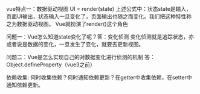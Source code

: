 vue特点一：数据驱动视图
UI = render(state)
上述公式中：状态state是输入，页面UI输出，状态输入一旦变化了，页面输出也随之而变化。我们把这种特性称之为数据驱动视图。
Vue就扮演了render()这个角色

问题一：Vue怎么知道state变化了呢？答：变化侦测
变化侦测就是追踪状态，亦或者说是数据的变化，一旦发生了变化，就要去更新视图。

问题二：Vue是怎么实现自己的对数据变化进行侦测的机制 答：Object.defineProperty（vue3之前）

依赖收集:
何时收集依赖？何时通知依赖更新？在getter中收集依赖，在setter中通知依赖更新。


